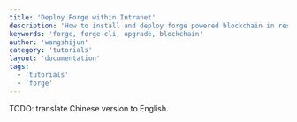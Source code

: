 ```yaml
---
title: 'Deploy Forge within Intranet'
description: 'How to install and deploy forge powered blockchain in restricted network environment'
keywords: 'forge, forge-cli, upgrade, blockchain'
author: 'wangshijun'
category: 'tutorials'
layout: 'documentation'
tags:
  - 'tutorials'
  - 'forge'
---
```


TODO: translate Chinese version to English.
